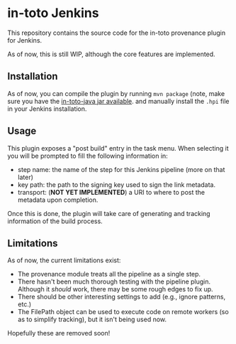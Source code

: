 in-toto Jenkins
===============

This repository contains the source code for the in-toto provenance plugin for
Jenkins.

As of now, this is still WIP, although the core features are implemented.

## Installation

As of now, you can compile the plugin by running `mvn package` (note, make sure
you have the [in-toto-java jar available](https://github.com/controlplaneio/in-toto-java).
and manually install the `.hpi` file in your Jenkins installation.

## Usage

This plugin exposes a "post build" entry in the task menu. When selecting it
you will be prompted to fill the following information in:

- step name: the name of the step for this Jenkins pipeline (more on that later)
- key path: the path to the signing key used to sign the link metadata.
- transport: (**NOT YET IMPLEMENTED**) a URI to where to post the metadata upon
  completion.

Once this is done, the plugin will take care of generating and tracking
information of the build process.

## Limitations

As of now, the current limitations exist:

- The provenance module treats all the pipeline as a single step.
- There hasn't been much thorough testing with the pipeline plugin. Although it
  *should* work, there may be some rough edges to fix up.
- There should be other interesting settings to add (e.g., ignore patterns,
  etc.)
- The FilePath object can be used to execute code on remote workers (so as to
  simplify tracking), but it isn't being used now.

Hopefully these are removed soon!
